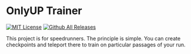 # OnlyUP Trainer

[![MIT License](https://img.shields.io/badge/License-MIT-green.svg)](./LICENSE.md) [![Github All Releases](https://img.shields.io/github/downloads/us3rT0m/OnlyUP-Trainer/total.svg)]()

This project is for speedrunners. The principle is simple. You can create checkpoints and teleport there to train on particular passages of your run.